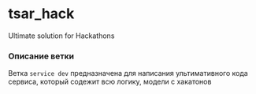 # tsar_hack
Ultimate solution for Hackathons 

### Описание ветки
Ветка ```service dev``` предназначена для написания ультимативного кода сервиса, который содежит всю логику, модели с хакатонов